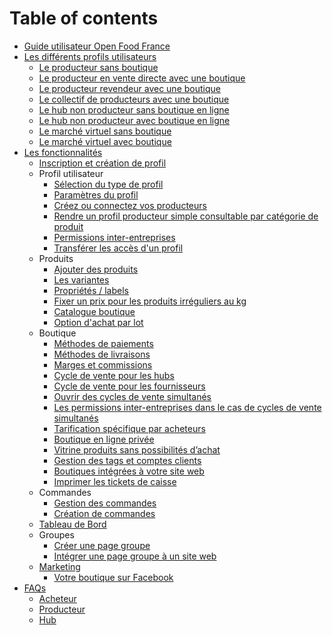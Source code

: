 # Table of contents

* [Guide utilisateur Open Food France](README.md)
* [Les différents profils utilisateurs](les-differents-profils-utilisateurs/README.md)
  * [Le producteur sans boutique](les-differents-profils-utilisateurs/le-producteur-sans-boutique.md)
  * [Le producteur en vente directe avec une boutique](les-differents-profils-utilisateurs/le-producteur-en-vente-directe-avec-une-boutique.md)
  * [Le producteur revendeur avec une boutique](les-differents-profils-utilisateurs/le-producteur-revendeur-avec-une-boutique.md)
  * [Le collectif de producteurs avec une boutique](les-differents-profils-utilisateurs/le-collectif-de-producteurs-avec-une-boutique.md)
  * [Le hub non producteur sans boutique en ligne](les-differents-profils-utilisateurs/le-hub-non-producteur-sans-boutique-en-ligne.md)
  * [Le hub non producteur avec boutique en ligne](les-differents-profils-utilisateurs/le-hub-non-producteur-avec-boutique-en-ligne.md)
  * [Le marché virtuel sans boutique](les-differents-profils-utilisateurs/le-marche-virtuel-sans-boutique.md)
  * [Le marché virtuel avec boutique](les-differents-profils-utilisateurs/le-marche-virtuel-avec-boutique.md)
* [Les fonctionnalités](fonctionnalites-standards/README.md)
  * [Inscription et création de profil](fonctionnalites-standards/inscription-et-creation-de-profil.md)
  * Profil utilisateur
    * [Sélection du type de profil](fonctionnalites-standards/votre-profil/types-de-package.md)
    * [Paramètres du profil](fonctionnalites-standards/votre-profil/parametres.md)
    * [Créez ou connectez vos producteurs](fonctionnalites-standards/votre-profil/creez-ou-connectez-vos-producteurs.md)
    * [Rendre un profil producteur simple consultable par catégorie de produit](fonctionnalites-standards/votre-profil/making-a-producer-profile-searchable-by-product-category.md)
    * [Permissions inter-entreprises](fonctionnalites-standards/votre-profil/e2e-permissions.md)
    * [Transférer les accès d'un profil](fonctionnalites-standards/votre-profil/transfer-ownership.md)
  * Produits
    * [Ajouter des produits](fonctionnalites-standards/produits-1/produits.md)
    * [Les variantes](fonctionnalites-standards/produits-1/product-variants.md)
    * [Propriétés / labels](fonctionnalites-standards/produits-1/product-properties.md)
    * [Fixer un prix pour les produits irréguliers au kg](fonctionnalites-standards/produits-1/pricing-irregular-items-kg.md)
    * [Catalogue boutique](fonctionnalites-standards/produits-1/inventory-tool.md)
    * [Option d'achat par lot](fonctionnalites-standards/produits-1/group-buy-for-bulk-ordering.md)
  * Boutique
    * [Méthodes de paiements](fonctionnalites-standards/mise-en-place-dune-boutique/methodes-de-paiements.md)
    * [Méthodes de livraisons](fonctionnalites-standards/mise-en-place-dune-boutique/types-de-livraisons.md)
    * [Marges et commissions](fonctionnalites-standards/mise-en-place-dune-boutique/frais-et-taxes.md)
    * [Cycle de vente pour les hubs](fonctionnalites-standards/mise-en-place-dune-boutique/cycle-de-vente-pour-les-hub.md)
    * [Cycle de vente pour les fournisseurs](fonctionnalites-standards/mise-en-place-dune-boutique/cycle-de-vente-pour-les-fournisseurs.md)
    * [Ouvrir des cycles de vente simultanés](fonctionnalites-standards/mise-en-place-dune-boutique/opening-more-than-one-order-cycle.md)
    * [Les permissions inter-entreprises dans le cas de cycles de vente simultanés](fonctionnalites-standards/mise-en-place-dune-boutique/e2e-powers-in-multi-enterprise-ocs.md)
    * [Tarification spécifique par acheteurs](fonctionnalites-standards/mise-en-place-dune-boutique/customer-specific-pricing.md)
    * [Boutique en ligne privée](fonctionnalites-standards/mise-en-place-dune-boutique/private-shopfront.md)
    * [Vitrine produits sans possibilités d’achat](fonctionnalites-standards/mise-en-place-dune-boutique/display-only-order-cycles.md)
    * [Gestion des tags et comptes clients](fonctionnalites-standards/mise-en-place-dune-boutique/customized-shopping-experience.md)
    * [Boutiques intégrées à votre site web](fonctionnalites-standards/mise-en-place-dune-boutique/embedded-shops.md)
    * [Imprimer les tickets de caisse](fonctionnalites-standards/mise-en-place-dune-boutique/thermally-printed-receipts.md)
  * Commandes
    * [Gestion des commandes](fonctionnalites-standards/commandes/visualisation-des-commandes.md)
    * [Création de commandes](fonctionnalites-standards/commandes/manual-orders.md)
  * [Tableau de Bord](fonctionnalites-standards/tableau-de-bord.md)
  * Groupes
    * [Créer une page groupe](fonctionnalites-standards/groupes/create-group-page.md)
    * [Intégrer une page groupe à un site web](fonctionnalites-standards/groupes/embed-a-group-page.md)
  * [Marketing](fonctionnalites-standards/reseaux-sociaux/README.md)
    * [Votre boutique sur Facebook](fonctionnalites-standards/reseaux-sociaux/your-farm-on-facebook.md)
* [FAQs](faqs/README.md)
  * [Acheteur](faqs/consommateur.md)
  * [Producteur](faqs/producteur.md)
  * [Hub](faqs/hub.md)

